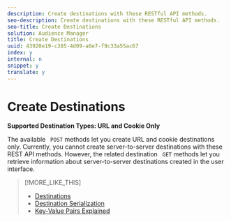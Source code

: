 ```yaml
---
description: Create destinations with these RESTful API methods.
seo-description: Create destinations with these RESTful API methods.
seo-title: Create Destinations
solution: Audience Manager
title: Create Destinations
uuid: 43920e19-c385-4d09-a6e7-f9c33a55ac67
index: y
internal: n
snippet: y
translate: y
---
```


# Create Destinations

**Supported Destination Types: URL and Cookie Only** 

The available ` POST` methods let you create URL and cookie destinations only. Currently, you cannot create server-to-server destinations with these REST API methods. However, the related destination ` GET` methods let you retrieve information about server-to-server destinations created in the user interface. 
>[!MORE_LIKE_THIS]
>
>* [ Destinations ](c_destinations.md#concept_5BDA346C376C4B719EA394108AB2735A)
>* [ Destination Serialization ](c_dest_serialized.md#concept_02436A7C6C574C799F079EB731A63262)
>* [ Key-Value Pairs Explained ](c_key_value_explained.md#concept_E4236E003076483AA939791FE2492B49)
